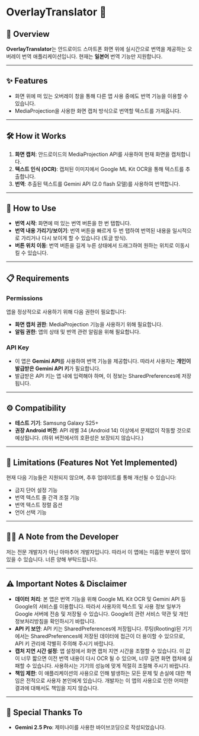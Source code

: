 # OverlayTranslator 📱

## 🌟 Overview

**OverlayTranslator**는 안드로이드 스마트폰 화면 위에 실시간으로 번역을 제공하는 오버레이 번역 애플리케이션입니다. 현재는 **일본어** 번역 기능만 지원합니다.

---

## ✨ Features

* 화면 위에 떠 있는 오버레이 창을 통해 다른 앱 사용 중에도 번역 기능을 이용할 수 있습니다.
* MediaProjection을 사용한 화면 캡처 방식으로 번역할 텍스트를 가져옵니다.

---

## 🛠️ How it Works

1.  **화면 캡처**: 안드로이드의 MediaProjection API를 사용하여 현재 화면을 캡처합니다.
2.  **텍스트 인식 (OCR)**: 캡처된 이미지에서 Google ML Kit OCR을 통해 텍스트를 추출합니다.
3.  **번역**: 추출된 텍스트를 Gemini API (2.0 flash 모델)를 사용하여 번역합니다.

---

## 🚀 How to Use

* **번역 시작**: 화면에 떠 있는 번역 버튼을 한 번 탭합니다.
* **번역 내용 가리기/보이기**: 번역 버튼을 빠르게 두 번 탭하여 번역된 내용을 일시적으로 가리거나 다시 보이게 할 수 있습니다 (토글 방식).
* **버튼 위치 이동**: 번역 버튼을 길게 누른 상태에서 드래그하여 원하는 위치로 이동시킬 수 있습니다.

---

## 📋 Requirements

### Permissions
앱을 정상적으로 사용하기 위해 다음 권한이 필요합니다:
* **화면 캡처 권한**: MediaProjection 기능을 사용하기 위해 필요합니다.
* **알림 권한**: 앱의 상태 및 번역 관련 알림을 위해 필요합니다.

### API Key
* 이 앱은 **Gemini API**를 사용하여 번역 기능을 제공합니다. 따라서 사용자는 **개인이 발급받은 Gemini API 키**가 필요합니다.
* 발급받은 API 키는 앱 내에 입력해야 하며, 이 정보는 SharedPreferences에 저장됩니다.

---

## ⚙️ Compatibility

* **테스트 기기**: Samsung Galaxy S25+
* **권장 Android 버전**: API 레벨 34 (Android 14) 이상에서 문제없이 작동할 것으로 예상됩니다. (하위 버전에서의 호환성은 보장되지 않습니다.)

---

## 🚧 Limitations (Features Not Yet Implemented)

현재 다음 기능들은 지원되지 않으며, 추후 업데이트를 통해 개선될 수 있습니다:
* 금지 단어 설정 기능
* 번역 텍스트 줄 간격 조절 기능
* 번역 텍스트 정렬 옵션
* 언어 선택 기능
---

## 🧑‍💻 A Note from the Developer

저는 전문 개발자가 아닌 아마추어 개발자입니다. 따라서 이 앱에는 미흡한 부분이 많이 있을 수 있습니다. 너른 양해 부탁드립니다.

---

## ⚠️ Important Notes & Disclaimer

* **데이터 처리**: 본 앱은 번역 기능을 위해 Google ML Kit OCR 및 Gemini API 등 Google의 서비스를 이용합니다. 따라서 사용자의 텍스트 및 사용 정보 일부가 Google 서버에 전송 및 저장될 수 있습니다. Google의 관련 서비스 약관 및 개인정보처리방침을 확인하시기 바랍니다.
* **API 키 보안**: API 키는 SharedPreferences에 저장됩니다. 루팅(Rooting)된 기기에서는 SharedPreferences에 저장된 데이터에 접근이 더 용이할 수 있으므로, API 키 관리에 각별히 주의해 주시기 바랍니다.
* **캡처 지연 시간 설정**: 앱 설정에서 화면 캡처 지연 시간을 조절할 수 있습니다. 이 값이 너무 짧으면 이전 번역 내용이 다시 OCR 될 수 있으며, 너무 길면 화면 캡처에 실패할 수 있습니다. 사용하시는 기기의 성능에 맞게 적절히 조절해 주시기 바랍니다.
* **책임 제한**: 이 애플리케이션의 사용으로 인해 발생하는 모든 문제 및 손실에 대한 책임은 전적으로 사용자 본인에게 있습니다. 개발자는 이 앱의 사용으로 인한 어떠한 결과에 대해서도 책임을 지지 않습니다.

---

## 🙏 Special Thanks To

* **Gemini 2.5 Pro**: 제미나이를 사용한 바이브코딩으로 작성되었습니다.
